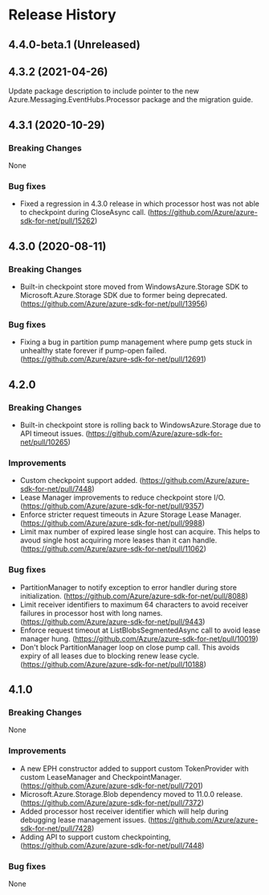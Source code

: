 # Release History

## 4.4.0-beta.1 (Unreleased)


## 4.3.2 (2021-04-26)

Update package description to include pointer to the new Azure.Messaging.EventHubs.Processor package and the migration guide.

## 4.3.1 (2020-10-29)
### Breaking Changes
None

### Bug fixes
- Fixed a regression in 4.3.0 release in which processor host was not able to checkpoint during CloseAsync call. (https://github.com/Azure/azure-sdk-for-net/pull/15262)

## 4.3.0 (2020-08-11)
### Breaking Changes
- Built-in checkpoint store moved from WindowsAzure.Storage SDK to Microsoft.Azure.Storage SDK due to former being deprecated. (https://github.com/Azure/azure-sdk-for-net/pull/13956)

### Bug fixes
- Fixing a bug in partition pump management where pump gets stuck in unhealthy state forever if pump-open failed. (https://github.com/Azure/azure-sdk-for-net/pull/12691)

## 4.2.0
### Breaking Changes
- Built-in checkpoint store is rolling back to WindowsAzure.Storage due to API timeout issues. (https://github.com/Azure/azure-sdk-for-net/pull/10265)

### Improvements
- Custom checkpoint support added. (https://github.com/Azure/azure-sdk-for-net/pull/7448)
- Lease Manager improvements to reduce checkpoint store I/O. (https://github.com/Azure/azure-sdk-for-net/pull/9357)
- Enforce stricter request timeouts in Azure Storage Lease Manager. (https://github.com/Azure/azure-sdk-for-net/pull/9988)
- Limit max number of expired lease single host can acquire. This helps to avoud single host acquiring more leases than it can handle. (https://github.com/Azure/azure-sdk-for-net/pull/11062)

### Bug fixes
- PartitionManager to notify exception to error handler during store initialization. (https://github.com/Azure/azure-sdk-for-net/pull/8088)
- Limit receiver identifiers to maximum 64 characters to avoid receiver failures in processor host with long names. (https://github.com/Azure/azure-sdk-for-net/pull/9443)
- Enforce request timeout at ListBlobsSegmentedAsync call to avoid lease manager hung. (https://github.com/Azure/azure-sdk-for-net/pull/10019)
- Don't block PartitionManager loop on close pump call. This avoids expiry of all leases due to blocking renew lease cycle. (https://github.com/Azure/azure-sdk-for-net/pull/10188)

## 4.1.0
### Breaking Changes
None

### Improvements
- A new EPH constructor added to support custom TokenProvider with custom LeaseManager and CheckpointManager. (https://github.com/Azure/azure-sdk-for-net/pull/7201)
- Microsoft.Azure.Storage.Blob dependency moved to 11.0.0 release. (https://github.com/Azure/azure-sdk-for-net/pull/7372)
- Added processor host receiver identifier which will help during debugging lease management issues. (https://github.com/Azure/azure-sdk-for-net/pull/7428)
- Adding API to support custom checkpointing, (https://github.com/Azure/azure-sdk-for-net/pull/7448)

### Bug fixes
None